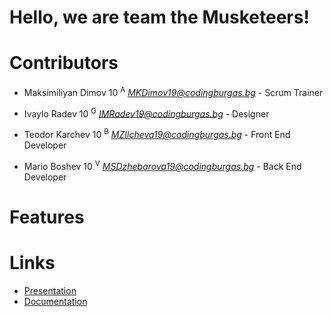 # Hello, we are team the Musketeers!

# Contributors

- Maksimiliyan Dimov 10 <sup>A</sup> *<MKDimov19@codingburgas.bg>* - Scrum Trainer

- Ivaylo Radev 10 <sup>G</sup> *<IMRadev19@codingburgas.bg>* - Designer

- Teodor Karchev 10 <sup>B</sup> *<MZIlcheva19@codingburgas.bg>* - Front End Developer

- Mario Boshev 10 <sup>V</sup> *<MSDzhebarova19@codingburgas.bg>* - Back End Developer

# Features


# Links

* [Presentation]()
* [Documentation]()